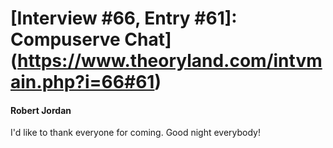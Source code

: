 # [Interview #66, Entry #61]: Compuserve Chat](https://www.theoryland.com/intvmain.php?i=66#61)

#### Robert Jordan

I'd like to thank everyone for coming. Good night everybody!

